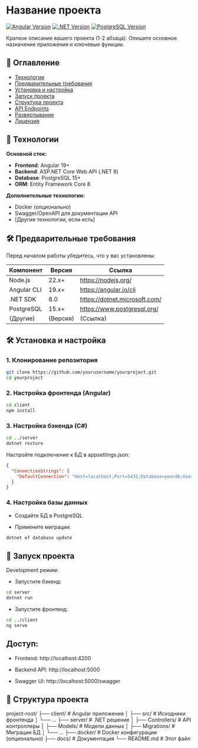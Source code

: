 # Название проекта

[![Angular Version](https://img.shields.io/badge/Angular-v19.2.0-red.svg)](https://angular.io/)
[![.NET Version](https://img.shields.io/badge/.NET-v8.0-blue.svg)](https://dotnet.microsoft.com/)
[![PostgreSQL Version](https://img.shields.io/badge/PostgreSQL-v15.0-blue.svg)](https://www.postgresql.org/)

Краткое описание вашего проекта (1-2 абзаца). Опишите основное назначение приложения и ключевые функции.

## 📌 Оглавление

-   [Технологии](#-технологии)
-   [Предварительные требования](#-предварительные-требования)
-   [Установка и настройка](#-установка-и-настройка)
-   [Запуск проекта](#-запуск-проекта)
-   [Структура проекта](#-структура-проекта)
-   [API Endpoints](#-api-endpoints)
-   [Развертывание](#-развертывание)
-   [Лицензия](#-лицензия)

## 🚀 Технологии

**Основной стек:**

-   **Frontend**: Angular 19+
-   **Backend**: ASP.NET Core Web API (.NET 8)
-   **Database**: PostgreSQL 15+
-   **ORM**: Entity Framework Core 8

**Дополнительные технологии:**

-   Docker (опционально)
-   Swagger/OpenAPI для документации API
-   [Другие технологии, если есть]

## 🛠 Предварительные требования

Перед началом работы убедитесь, что у вас установлены:

| Компонент   | Версия   | Ссылка                        |
| ----------- | -------- | ----------------------------- |
| Node.js     | 22.x+    | https://nodejs.org/           |
| Angular CLI | 19.x+    | https://angular.io/cli        |
| .NET SDK    | 8.0      | https://dotnet.microsoft.com/ |
| PostgreSQL  | 15.x+    | https://www.postgresql.org/   |
| (Другие)    | (Версия) | (Ссылка)                      |

## 🛠 Установка и настройка

### 1. Клонирование репозитория

```bash
git clone https://github.com/yourusername/yourproject.git
cd yourproject
```

### 2. Настройка фронтенда (Angular)

```bash
cd client
npm install
```

### 3. Настройка бэкенда (C#)

```bash
cd ../server
dotnet restore
```

Настройте подключение к БД в appsettings.json:

```json
{
  "ConnectionStrings": {
    "DefaultConnection": "Host=localhost;Port=5432;Database=yourdb;Username=postgres;Password=yourpassword;"
  }
}
```

### 4. Настройка базы данных

- Создайте БД в PostgreSQL

- Примените миграции:

```bash
dotnet ef database update
```

## 🏃 Запуск проекта

Development режим:

- Запустите бэкенд:

```bash
cd server
dotnet run
```

- Запустите фронтенд:

```bash
cd ../client
ng serve
```

## Доступ:

- Frontend: http://localhost:4200

- Backend API: http://localhost:5000

- Swagger UI: http://localhost:5000/swagger

## 📂 Структура проекта

project-root/
├── client/                  # Angular приложение
│   ├── src/                 # Исходники фронтенда
│   └── ...
├── server/                  # .NET решение
│   ├── Controllers/         # API контроллеры
│   ├── Models/              # Модели данных
│   ├── Migrations/          # Миграции БД
│   └── ...
├── docker/                  # Docker конфигурации (опционально)
├── docs/                    # Документация
└── README.md                # Этот файл
